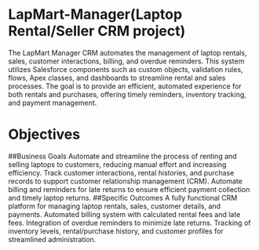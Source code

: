 # LapMart-Manager(Laptop Rental/Seller CRM project)
The LapMart Manager CRM automates the management of laptop rentals, sales, customer interactions, billing, and overdue reminders. This system utilizes Salesforce components such as custom objects, validation rules, flows, Apex classes, and dashboards to streamline rental and sales processes. The goal is to provide an efficient, automated experience for both rentals and purchases, offering timely reminders, inventory tracking, and payment management.
# Objectives
  ##Business Goals
Automate and streamline the process of renting and selling laptops to customers, reducing manual effort and increasing efficiency.
Track customer interactions, rental histories, and purchase records to support customer relationship management (CRM).
Automate billing and reminders for late returns to ensure efficient payment collection and timely laptop returns.
  ##Specific Outcomes
A fully functional CRM platform for managing laptop rentals, sales, customer details, and payments.
Automated billing system with calculated rental fees and late fees.
Integration of overdue reminders to minimize late returns.
Tracking of inventory levels, rental/purchase history, and customer profiles for streamlined administration.

